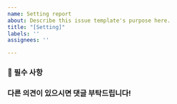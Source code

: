 ```yaml
---
name: Setting report
about: Describe this issue template's purpose here.
title: "[Setting]"
labels: ''
assignees: ''

---
```


### 📄 필수 사항


### 다른 의견이 있으시면 댓글 부탁드립니다!
